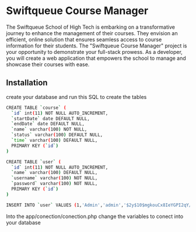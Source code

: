 
# Swiftqueue Course Manager

The Swiftqueue School of High Tech is embarking on a transformative journey to enhance the management of their courses. They envision an efficient, online solution that ensures seamless access to course information for their students. The "Swiftqueue Course Manager" project is your opportunity to demonstrate your full-stack prowess. As a developer, you will create a web application that empowers the school to manage and showcase their courses with ease.



## Installation

create your database and run this SQL to create the tables

```bash
CREATE TABLE `course` (
  `id` int(11) NOT NULL AUTO_INCREMENT,
  `startDate` date DEFAULT NULL,
  `endDate` date DEFAULT NULL,
  `name` varchar(100) NOT NULL,
  `status` varchar(100) DEFAULT NULL,
  `time` varchar(100) DEFAULT NULL,
  PRIMARY KEY (`id`)
)
```

```bash
CREATE TABLE `user` (
  `id` int(11) NOT NULL AUTO_INCREMENT,
  `name` varchar(100) DEFAULT NULL,
  `username` varchar(100) NOT NULL,
  `password` varchar(100) NOT NULL,
  PRIMARY KEY (`id`)
)
```
```bash
INSERT INTO `user` VALUES (1,'Admin','admin','$2y$10$mgkouCx8IeYGPI2qY/8O9OwwD0x5806zcOHNU2diffsPqN.gJ0jiG');
```

Into the app/conection/conection.php change the variables to conect into your database
    